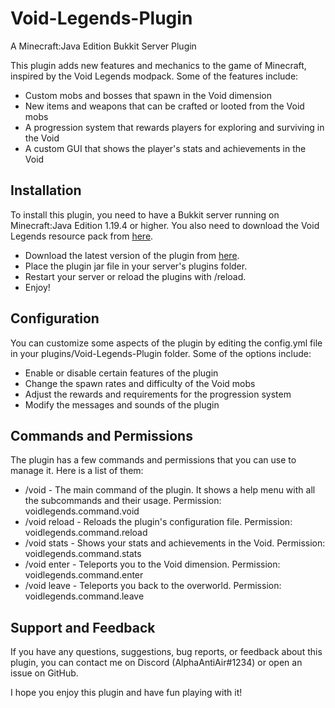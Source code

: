 # Void-Legends-Plugin
A Minecraft:Java Edition Bukkit Server Plugin

This plugin adds new features and mechanics to the game of Minecraft, inspired by the Void Legends modpack. Some of the features include:

- Custom mobs and bosses that spawn in the Void dimension
- New items and weapons that can be crafted or looted from the Void mobs
- A progression system that rewards players for exploring and surviving in the Void
- A custom GUI that shows the player's stats and achievements in the Void

## Installation
To install this plugin, you need to have a Bukkit server running on Minecraft:Java Edition 1.19.4 or higher. You also need to download the Void Legends resource pack from [here](https://www.curseforge.com/minecraft/texture-packs/void-legends).

- Download the latest version of the plugin from [here](https://github.com/AlphaAntiAir/Void-Legends-Plugin/releases).
- Place the plugin jar file in your server's plugins folder.
- Restart your server or reload the plugins with /reload.
- Enjoy!

## Configuration
You can customize some aspects of the plugin by editing the config.yml file in your plugins/Void-Legends-Plugin folder. Some of the options include:

- Enable or disable certain features of the plugin
- Change the spawn rates and difficulty of the Void mobs
- Adjust the rewards and requirements for the progression system
- Modify the messages and sounds of the plugin

## Commands and Permissions
The plugin has a few commands and permissions that you can use to manage it. Here is a list of them:

- /void - The main command of the plugin. It shows a help menu with all the subcommands and their usage. Permission: voidlegends.command.void
- /void reload - Reloads the plugin's configuration file. Permission: voidlegends.command.reload
- /void stats - Shows your stats and achievements in the Void. Permission: voidlegends.command.stats
- /void enter - Teleports you to the Void dimension. Permission: voidlegends.command.enter
- /void leave - Teleports you back to the overworld. Permission: voidlegends.command.leave

## Support and Feedback
If you have any questions, suggestions, bug reports, or feedback about this plugin, you can contact me on Discord (AlphaAntiAir#1234) or open an issue on GitHub.

I hope you enjoy this plugin and have fun playing with it!
